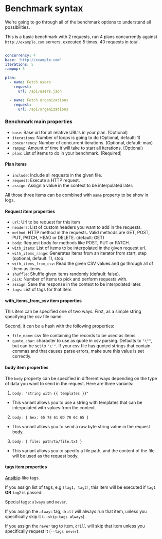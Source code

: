 # Benchmark syntax

We're going to go through all of the benchmark options to understand all
possibilities.

This is a basic benchmark with 2 requests, run 4 plans concurrently against
`http://example.com` servers, executed 5 times. 40 requests in total.

```yaml
---
concurrency: 4
base: 'http://example.com'
iterations: 5
rampup: 5

plan:
  - name: Fetch users
    request:
      url: /api/users.json

  - name: Fetch organizations
    request:
      url: /api/organizations
```

### Benchmark main properties

- `base`: Base url for all relative URL's in your plan. (Optional)
- `iterations`: Number of loops is going to do (Optional, default: 1)
- `concurrency`: Number of concurrent iterations. (Optional, default: max)
- `rampup`: Amount of time it will take to start all iterations. (Optional)
- `plan`: List of items to do in your benchmark. (Required)

#### Plan items

- `include`: Include all requests in the given file.
- `request`: Execute a HTTP request.
- `assign`: Assign a value in the context to be interpolated later.

All those three items can be combined with `name` property to be show in logs.

#### Request item properties

- `url`: Url to be request for this item
- `headers`: List of custom headers you want to add in the requests.
- `method`: HTTP method in the requests. Valid methods are GET, POST, PUT, PATCH, HEAD or DELETE. (default: GET)
- `body`: Request body for methods like POST, PUT or PATCH.
- `with_items`: List of items to be interpolated in the given request url.
- `with_items_range`: Generates items from an iterator from start, step (optional, default: 1), stop.
- `with_items_from_csv`: Read the given CSV values and go through all of them as items.
- `shuffle`: Shuffle given items randomly (default: false).
- `pick`: Number of items to pick and perform requests with.
- `assign`: Save the response in the context to be interpolated later.
- `tags`: List of tags for that item.

#### with_items_from_csv item properties

This item can be specified one of two ways.  First, as a simple string specifying the csv file name.

Second, it can be a hash with the following properties:

 - `file_name`: csv file containing the records to be used as items
 - `quote_char`: character to use as quote in csv parsing.  Defaults to `"\""`, but can be set to `"\'"`.  If your csv file has quoted strings that contain commas and that causes parse errors, make sure this value is set correctly.

#### body item properties

The `body` property can be specified in different ways depending on the type of data you want to send in the request. Here are three variants:

1. `body: "string with {{ templates }}"`
  - This variant allows you to use a string with templates that can be interpolated with values from the context.

2. `body: { hex: 65 78 61 6D 70 6C 65 }`
  - This variant allows you to send a raw byte string value in the request body.

3. `body: { file: path/to/file.txt }`
  - This variant allows you to specify a file path, and the content of the file will be used as the request body.

#### tags item properties

[Ansible](https://docs.ansible.com/ansible/latest/user_guide/playbooks_tags.html#special-tags-always-and-never)-like tags.

If you assign list of tags, e.g `[tag1, tag2]`, this item will be executed if `tag1` **OR** `tag2` is passed.

Special tags: `always` and `never`.

If you assign the `always` tag, `drill` will always run that item, unless you specifically skip it (`--skip-tags always`).

If you assign the `never` tag to item, `drill` will skip that item unless you specifically request it (`--tags never`).
